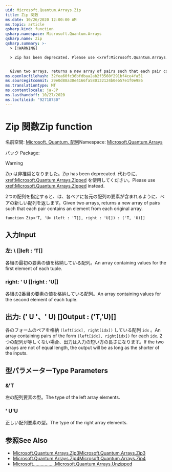 ```yaml
---
uid: Microsoft.Quantum.Arrays.Zip
title: Zip 関数
ms.date: 10/26/2020 12:00:00 AM
ms.topic: article
qsharp.kind: function
qsharp.namespace: Microsoft.Quantum.Arrays
qsharp.name: Zip
qsharp.summary: >-
  > [!WARNING]

  > Zip has been deprecated. Please use <xref:Microsoft.Quantum.Arrays.Zipped> instead.


  Given two arrays, returns a new array of pairs such that each pair contains an element from each original array.
ms.openlocfilehash: 32fea60fc36bfdbaa2ab2f3560f291bf4ce4fa51
ms.sourcegitcommit: 29e0d88a30e4166fa580132124b0eb57e1f0e986
ms.translationtype: MT
ms.contentlocale: ja-JP
ms.lasthandoff: 10/27/2020
ms.locfileid: "92718730"
---
```

# <a name="zip-function"></a><span data-ttu-id="43266-102">Zip 関数</span><span class="sxs-lookup"><span data-stu-id="43266-102">Zip function</span></span>

<span data-ttu-id="43266-103">名前空間: [Microsoft. Quantum. 配列](xref:Microsoft.Quantum.Arrays)</span><span class="sxs-lookup"><span data-stu-id="43266-103">Namespace: [Microsoft.Quantum.Arrays](xref:Microsoft.Quantum.Arrays)</span></span>

<span data-ttu-id="43266-104">パック [](https://nuget.org/packages/)</span><span class="sxs-lookup"><span data-stu-id="43266-104">Package: [](https://nuget.org/packages/)</span></span>


> [!WARNING]
> <span data-ttu-id="43266-105">Zip は非推奨となりました。</span><span class="sxs-lookup"><span data-stu-id="43266-105">Zip has been deprecated.</span></span> <span data-ttu-id="43266-106">代わりに、<xref:Microsoft.Quantum.Arrays.Zipped> を使用してください。</span><span class="sxs-lookup"><span data-stu-id="43266-106">Please use <xref:Microsoft.Quantum.Arrays.Zipped> instead.</span></span>

<span data-ttu-id="43266-107">2つの配列を指定すると、は、各ペアに各元の配列の要素が含まれるように、ペアの新しい配列を返します。</span><span class="sxs-lookup"><span data-stu-id="43266-107">Given two arrays, returns a new array of pairs such that each pair contains an element from each original array.</span></span>

```qsharp
function Zip<'T, 'U> (left : 'T[], right : 'U[]) : ('T, 'U)[]
```


## <a name="input"></a><span data-ttu-id="43266-108">入力</span><span class="sxs-lookup"><span data-stu-id="43266-108">Input</span></span>

### <a name="left--t"></a><span data-ttu-id="43266-109">左: \ []</span><span class="sxs-lookup"><span data-stu-id="43266-109">left : 'T[]</span></span>

<span data-ttu-id="43266-110">各組の最初の要素の値を格納している配列。</span><span class="sxs-lookup"><span data-stu-id="43266-110">An array containing values for the first element of each tuple.</span></span>


### <a name="right--u"></a><span data-ttu-id="43266-111">right: ' U []</span><span class="sxs-lookup"><span data-stu-id="43266-111">right : 'U[]</span></span>

<span data-ttu-id="43266-112">各組の2番目の要素の値を格納している配列。</span><span class="sxs-lookup"><span data-stu-id="43266-112">An array containing values for the second element of each tuple.</span></span>



## <a name="output--tu"></a><span data-ttu-id="43266-113">出力: (' U '、' U) []</span><span class="sxs-lookup"><span data-stu-id="43266-113">Output : ('T,'U)[]</span></span>

<span data-ttu-id="43266-114">各のフォームのペアを格納 `(left[idx], right[idx])` している配列 `idx` 。</span><span class="sxs-lookup"><span data-stu-id="43266-114">An array containing pairs of the form `(left[idx], right[idx])` for each `idx`.</span></span> <span data-ttu-id="43266-115">2つの配列が等しくない場合、出力は入力の短い方の長さになります。</span><span class="sxs-lookup"><span data-stu-id="43266-115">If the two arrays are not of equal length, the output will be as long as the shorter of the inputs.</span></span>

## <a name="type-parameters"></a><span data-ttu-id="43266-116">型パラメーター</span><span class="sxs-lookup"><span data-stu-id="43266-116">Type Parameters</span></span>

### <a name="t"></a><span data-ttu-id="43266-117">&</span><span class="sxs-lookup"><span data-stu-id="43266-117">'T</span></span>

<span data-ttu-id="43266-118">左の配列要素の型。</span><span class="sxs-lookup"><span data-stu-id="43266-118">The type of the left array elements.</span></span>
### <a name="u"></a><span data-ttu-id="43266-119">' U</span><span class="sxs-lookup"><span data-stu-id="43266-119">'U</span></span>

<span data-ttu-id="43266-120">正しい配列要素の型。</span><span class="sxs-lookup"><span data-stu-id="43266-120">The type of the right array elements.</span></span>

## <a name="see-also"></a><span data-ttu-id="43266-121">参照</span><span class="sxs-lookup"><span data-stu-id="43266-121">See Also</span></span>

- [<span data-ttu-id="43266-122">Microsoft.Quantum.Arrays.Zip3</span><span class="sxs-lookup"><span data-stu-id="43266-122">Microsoft.Quantum.Arrays.Zip3</span></span>](xref:Microsoft.Quantum.Arrays.Zip3)
- [<span data-ttu-id="43266-123">Microsoft.Quantum.Arrays.Zip4</span><span class="sxs-lookup"><span data-stu-id="43266-123">Microsoft.Quantum.Arrays.Zip4</span></span>](xref:Microsoft.Quantum.Arrays.Zip4)
- [<span data-ttu-id="43266-124">Microsoft.................</span><span class="sxs-lookup"><span data-stu-id="43266-124">Microsoft.Quantum.Arrays.Unzipped</span></span>](xref:Microsoft.Quantum.Arrays.Unzipped)